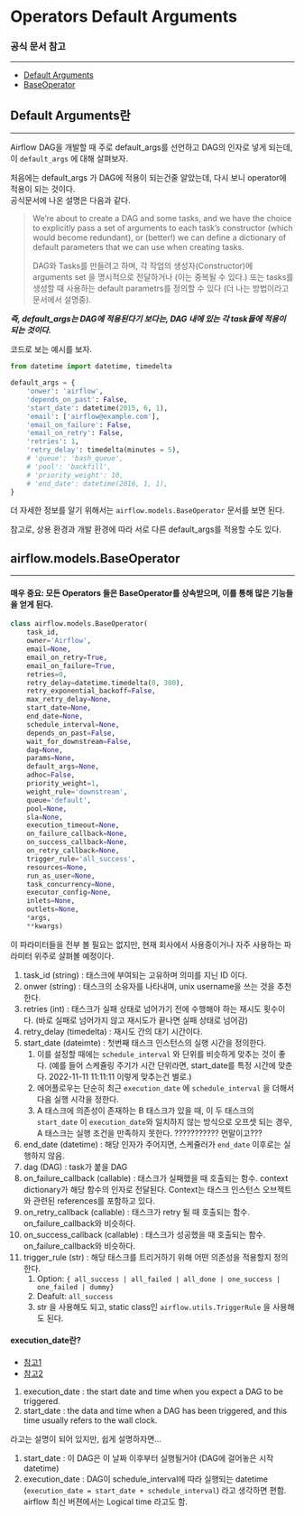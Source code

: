 # Operators Default Arguments

### 공식 문서 참고
***
* [Default Arguments](https://airflow.apache.org/docs/apache-airflow/1.10.1/tutorial.html#default-arguments)
* [BaseOperator](https://airflow.apache.org/docs/apache-airflow/1.10.1/code.html#airflow.models.BaseOperator)


## Default Arguments란
***
Airflow DAG을 개발할 때 주로 default_args를 선언하고 DAG의 인자로 넣게 되는데, 이 ```default_args``` 에 대해 살펴보자.

처음에는 default_args 가 DAG에 적용이 되는건줄 알았는데, 다시 보니 operator에 적용이 되는 것이다.  
공식문서에 나온 설명은 다음과 같다.  

> We’re about to create a DAG and some tasks, and we have the choice to explicitly pass a set of arguments to each task’s constructor (which would become redundant), or (better!) we can define a dictionary of default parameters that we can use when creating tasks.  
> 
> DAG와 Tasks를 만들려고 하며, 각 작업의 생성자(Constructor)에 arguments set 을 명시적으로 전달하거나 (이는 중복될 수 있다.) 또는 tasks를 생성할 때 사용하는 default parametrs를 정의할 수 있다 (더 나는 방법이라고 문서에서 설명중).  
  
  
***즉, default_args는 DAG에 적용된다기 보다는, DAG 내에 있는 각 task들에 적용이 되는 것이다.***  

코드로 보는 예시를 보자.

```python
from datetime import datetime, timedelta

default_args = {
    'onwer': 'airflow',
    'depends_on_past': False,
    'start_date': datetime(2015, 6, 1),
    'email': ['airflow@example.com'],
    'email_on_failure': False,
    'email_on_retry': False,
    'retries': 1,
    'retry_delay': timedelta(minutes = 5),
    # 'queue': 'bash_queue',
    # 'pool': 'backfill',
    # 'priority_weight': 10,
    # 'end_date': datetime(2016, 1, 1),
}
```

더 자세한 정보를 알기 위해서는 ```airflow.models.BaseOperator``` 문서를 보면 된다.

참고로, 상용 환경과 개발 환경에 따라 서로 다른 default_args를 적용할 수도 있다.

## airflow.models.BaseOperator
***
#### 매우 중요: 모든 Operators 들은 BaseOperator를 상속받으며, 이를 통해 많은 기능들을 얻게 된다.  

```python
class airflow.models.BaseOperator(
    task_id,
    owner='Airflow',
    email=None,
    email_on_retry=True,
    email_on_failure=True,
    retries=0,
    retry_delay=datetime.timedelta(0, 300),
    retry_exponential_backoff=False,
    max_retry_delay=None,
    start_date=None,
    end_date=None,
    schedule_interval=None,
    depends_on_past=False,
    wait_for_downstream=False,
    dag=None,
    params=None,
    default_args=None,
    adhoc=False,
    priority_weight=1,
    weight_rule='downstream',
    queue='default',
    pool=None,
    sla=None,
    execution_timeout=None,
    on_failure_callback=None,
    on_success_callback=None,
    on_retry_callback=None,
    trigger_rule='all_success',
    resources=None,
    run_as_user=None,
    task_concurrency=None,
    executor_config=None,
    inlets=None,
    outlets=None,
    *args,
    **kwargs)
```

이 파라미터들을 전부 볼 필요는 없지만, 현재 회사에서 사용중이거나 자주 사용하는 파라미터 위주로 살펴볼 예정이다.

1. task_id (string) : 태스크에 부여되는 고유하며 의미를 지닌 ID 이다.
2. onwer (string) : 태스크의 소유자를 나타내며, unix username을 쓰는 것을 추천한다.
3. retries (int) : 태스크가 실패 상태로 넘어가기 전에 수행해야 하는 재시도 횟수이다. (바로 실패로 넘어가지 않고 재시도가 끝나면 실패 상태로 넘어감)
4. retry_delay (timedelta) : 재시도 간의 대기 시간이다.
5. start_date (dateimte) : 첫번째 태스크 인스턴스의 실행 시간을 정의한다.
   1. 이를 설정할 때에는 `schedule_interval` 와 단위를 비슷하게 맞추는 것이 좋다. (예를 들어 스케쥴링 주기가 시간 단위라면, start_date를 특정 시간에 맞춘다. 2022-11-11 11:11:11 이렇게 맞추는건 별로.)
   2. 에어플로우는 단순히 최근 `execution_date` 에 `schedule_interval` 을 더해서 다음 실행 시각을 정한다.
   3. A 태스크에 의존성이 존재하는 B 태스크가 있을 때, 이 두 태스크의 `start_date` 이 `execution_date`와 일치하지 않는 방식으로 오프셋 되는 경우, A 태스크는 실행 조건을 만족하지 못한다. ??????????? 먼말이고???
6. end_date (datetime) : 해당 인자가 주어지면, 스케쥴러가 `end_date` 이후로는 실행하지 않음.
7. dag (DAG) : task가 붙을 DAG
8. on_failure_callback (callable) : 태스크가 실패했을 때 호출되는 함수. context dictionary가 해당 함수의 인자로 전달된다. Context는 태스크 인스턴스 오브젝트와 관련된 references를 포함하고 있다.
9. on_retry_callback (callable) : 태스크가 retry 될 때 호출되는 함수. on_failure_callback와 비슷하다.
10. on_success_callback (callable) : 태스크가 성공했을 때 호출되는 함수. on_failure_callback와 비슷하다.
11. trigger_rule (str) : 해당 태스크를 트리거하기 위해 어떤 의존성을 적용할지 정의한다.
    1.  Option: ```{ all_success | all_failed | all_done | one_success | one_failed | dummy}```
    2.  Deafult: ```all_success```
    3.  str 을 사용해도 되고, static class인 ```airflow.utils.TriggerRule``` 을 사용해도 된다.


#### execution_date란?
* [참고1](https://dydwnsekd.tistory.com/108)
* [참고2](https://towardsdatascience.com/airflow-schedule-interval-101-bbdda31cc463)

1. execution_date : the start date and time when you expect a DAG to be triggered.
2. start_date : the data and time when a DAG has been triggered, and this time usually refers to the wall clock.

라고는 설명이 되어 있지만, 쉽게 설명하자면...

1. start_date : 이 DAG은 이 날짜 이후부터 실행될거야 (DAG에 걸어놓은 시작 datetime)
2. execution_date : DAG이 schedule_interval에 따라 실행되는 datetime (```execution_date = start_date + schedule_interval```) 라고 생각하면 편함. airflow 최신 버젼에서는 Logical time 라고도 함.
